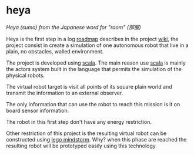 heya
======

_Heya (sumo) from the Japanese word for "room" (部屋)_

Heya is the first step in a log [roadmap](https://github.com/wasupu/heya/wiki/Roadmap) describes in the project [wiki](https://github.com/wasupu/heya/wiki), the project consist in create a simulation of one autonomous robot that live in a plain, no obstacles, walled environment.

The project is developed using [scala](http://www.scala-lang.org/). The main reason use [scala](http://www.scala-lang.org/) is mainly the actors system built in the language that permits the simulation of the physical robots.

The virtual robot target is visit all points of its square plain world and transmit the information to an external observer. 

The only information that can use the robot to reach this mission is it on board sensor information.

The robot in this first step don't have any energy restriction.

Other restriction of this project is the resulting virtual robot can be constructed using [lego mindstorm](http://www.lego.com/en-us/mindstorms/?domainredir=mindstorms.lego.com). Why? when this phase are reached the resulting robot will be prototyped easily using this technology.
